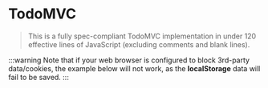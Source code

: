 # TodoMVC

> This is a fully spec-compliant TodoMVC implementation in under 120 effective lines of JavaScript (excluding comments and blank lines).

:::warning
Note that if your web browser is configured to block 3rd-party data/cookies, the example below will not work, as the **localStorage** data will fail to be saved.
:::

<!-- <common-codepen-snippet title="Vue 3 TodoMVC" slug="Yzqyozj" tab="js,result" /> -->
